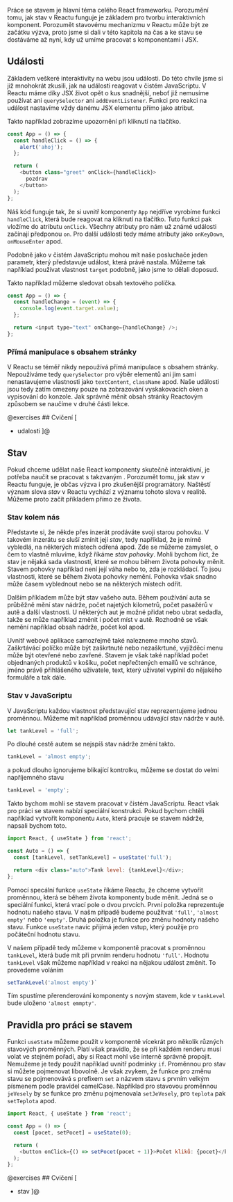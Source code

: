 Práce se stavem je hlavní téma celého React frameworku. Porozumění tomu, jak stav v Reactu funguje je základem pro tvorbu interaktivních komponent. Porozumět stavovému mechanizmu v Reactu může být ze začátku výzva, proto jsme si dali v této kapitola na čas a ke stavu se dostáváme až nyní, kdy už umíme pracovat s komponentami i JSX.

## Události

Základem veškeré interaktivity na webu jsou události. Do této chvíle jsme si již mnohokrát zkusili, jak na události reagovat v čistém JavaScriptu. V Reactu máme díky JSX život opět o kus snadnější, neboť již nemusíme používat ani `querySelector` ani `addEventListener`. Funkci pro reakci na událost nastavíme vždy danému JSX elementu přímo jako atribut.

Takto například zobrazíme upozornění při kliknutí na tlačítko.

```js
const App = () => {
  const handleClick = () => {
    alert('ahoj');
  };

  return (
    <button class="greet" onClick={handleClick}>
      pozdrav
    </button>
  );
};
```

Náš kód funguje tak, že si uvnitř komponenty `App` nejdříve vyrobíme funkci `handleClick`, která bude reagovat na kliknutí na tlačítko. Tuto funkci pak vložíme do atributu `onClick`. Všechny atributy pro nám už známé události začínají předponou `on`. Pro další události tedy máme atributy jako `onKeyDown`, `onMouseEnter` apod.

Podobně jako v čistém JavaScriptu mohou mít naše posluchače jeden parametr, který představuje událost, která právě nastala. Můžeme tak například používat vlastnost `target` podobně, jako jsme to dělali doposud.

Takto například můžeme sledovat obsah textového políčka.

```js
const App = () => {
  const handleChange = (event) => {
    console.log(event.target.value);
  };

  return <input type="text" onChange={handleChange} />;
};
```

### Přímá manipulace s obsahem stránky

V Reactu se téměř nikdy nepoužívá přímá manipulace s obsahem stránky. Nepoužíváme tedy `querySelector` pro výběr elementů ani jim sami nenastavujeme vlastnosti jako `textContent`, `className` apod. Naše události jsou tedy zatím omezeny pouze na zobrazování vyskakovacích oken a vypisování do konzole. Jak správně měnit obsah stránky Reactovým způsobem se naučíme v druhé části lekce.

@exercises ## Cvičení [

- udalosti
  ]@

## Stav

Pokud chceme udělat naše React komponenty skutečně interaktivní, je potřeba naučit se pracovat s takzvaným <term cs="stavem" en="state" />. Porozumět tomu, jak stav v Reactu funguje, je občas výzva i pro zkušenější programátory. Naštěstí význam slova <i>stav</i> v Reactu vychází z významu tohoto slova v realitě. Můžeme proto začít příkladem přímo ze života.

### Stav kolem nás

Představte si, že někde přes inzerát prodáváte svoji starou pohovku. V takovém inzerátu se sluší zmínit její <i>stav</i>, tedy například, že je mírně vybledlá, na některých místech odřená apod. Zde se můžeme zamyslet, o čem to vlastně mluvíme, když říkáme <i>stav pohovky</i>. Mohli bychom říct, že stav je nějaká sada vlastností, které se mohou během života pohovky měnit. Stavem pohovky například není její váha nebo to, zda je rozkládací. To jsou vlastnosti, které se během života pohovky nemění. Pohovka však snadno může časem vyblednout nebo se na některých místech odřít.

Dalším příkladem může být stav vašeho auta. Během používání auta se průběžně mění stav nádrže, počet najetých kilometrů, počet pasažérů v autě a další vlastnosti. U některých aut je možné přidat nebo ubrat sedadla, takže se může například změnit i počet míst v autě. Rozhodně se však nemění například obsah nádrže, počet kol apod.

Uvnitř webové aplikace samozřejmě také nalezneme mnoho stavů. Zaškrtávácí políčko může být zaškrtnuté nebo nezaškrtuné, vyjížděcí menu může být otevřené nebo zavřené. Stavem je však také například počet objednaných produktů v košíku, počet nepřečtených emailů ve schránce, jméno právě přihlášeného uživatele, text, který uživatel vyplnil do nějakého formuláře a tak dále.

### Stav v JavaScriptu

V JavaScriptu každou vlastnost představující stav reprezentujeme jednou proměnnou. Můžeme mít například proměnnou udávající stav nádrže v autě.

```js
let tankLevel = 'full';
```

Po dlouhé cestě autem se nejspíš stav nádrže změní takto.

```js
tankLevel = 'almost empty';
```

a pokud dlouho ignorujeme blikající kontrolku, můžeme se dostat do velmi napříjemného stavu

```js
tankLevel = 'empty';
```

Takto bychom mohli se stavem pracovat v čistém JavaScriptu. React však pro práci se stavem nabízí speciální konstrukci. Pokud bychom chtěli například vytvořit komponentu `Auto`, která pracuje se stavem nádrže, napsali bychom toto.

```js
import React, { useState } from 'react';

const Auto = () => {
  const [tankLevel, setTankLevel] = useState('full');

  return <div class="auto">Tank level: {tankLevel}</div>;
};
```

Pomocí specální funkce `useState` říkáme Reactu, že chceme vytvořit proměnnou, která se během života komponenty bude měnit. Jedná se o speciální funkci, která vrací pole o dvou prvcích. První položka reprezentuje hodnotu našeho stavu. V našm případě budeme použítvat `'full'`, `'almost empty'` nebo `'empty'`. Druhá položka je funkce pro změnu hodnoty našeho stavu. Funkce `useState` navíc přijímá jeden vstup, který použije pro počáteční hodnotu stavu.

V našem případě tedy můžeme v komponentě pracovat s proměnnou `tankLevel`, která bude mít při prvním renderu hodnotu `'full'`. Hodnotu `tankLevel` však můžeme například v reakci na nějakou událost změnit. To provedeme voláním

```js
setTankLevel('almost empty')`
```

Tím spustíme přerenderování komponenty s novým stavem, kde v `tankLevel` bude uloženo `'almost emmpty'`.

## Pravidla pro práci se stavem

Funkci `useState` můžeme použít v komponentě vícekrát pro několik různých stavových proměnných. Platí však pravidlo, že se při každém renderu musí volat ve stejném pořadí, aby si React mohl vše interně správně propojit. Nemužeme je tedy použít například uvnitř podmínky `if`. Proměnnou pro stav si můžete pojmenovat libovolně. Je však zvykem, že funkce pro změnu stavu se pojmenovává s prefixem `set` a názvem stavu s prvním velkým písmenem podle pravidel camelCase. Například pro stavovou proměnnou `jeVesely` by se funkce pro změnu pojmenovala `setJeVesely`, pro `teplota` pak `setTeplota` apod.

```js
import React, { useState } from 'react';

const App = () => {
  const [pocet, setPocet] = useState(0);

  return (
    <button onClick={() => setPocet(pocet + 1)}>Počet kliků: {pocet}</button>
  );
};
```

@exercises ## Cvičení [

- stav
  ]@
